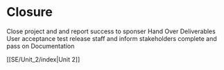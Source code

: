# Closure

Close project and and report success to sponser
Hand Over Deliverables
User acceptance test
release staff and inform stakeholders
complete and pass on Documentation

[[SE/Unit_2/index|Unit 2]]

